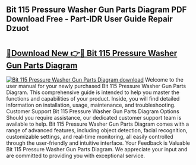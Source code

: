## Bit 115 Pressure Washer Gun Parts Diagram PDF Download Free - Part-lDR User Guide Repair Dzuot

# <h2><a href="http://dfnvdg.blite.top/?on=Bit+115+Pressure+Washer+Gun+Parts+Diagram">🔗Download New 👉🔴 Bit 115 Pressure Washer Gun Parts Diagram</a></h2>

[![Bit 115 Pressure Washer Gun Parts Diagram download](https://i.imgur.com/lujVjoI.png)](http://dfnvdg.blite.top/?on=Bit+115+Pressure+Washer+Gun+Parts+Diagram)
Welcome to the user manual for your newly purchased Bit 115 Pressure Washer Gun Parts Diagram. This comprehensive guide is intended to help you master the functions and capabilities of your product. Inside, you will find detailed information on installation, usage, maintenance, and troubleshooting. Customer Support Bit 115 Pressure Washer Gun Parts Diagram Options Should you require assistance, our dedicated customer support team is available to help. Bit 115 Pressure Washer Gun Parts Diagram comes with a range of advanced features, including object detection, facial recognition, customizable settings, and real-time monitoring, all easily controlled through the user-friendly and intuitive interface. Your Feedback is Valuable Bit 115 Pressure Washer Gun Parts Diagram. We appreciate your input and are committed to providing you with exceptional service.
